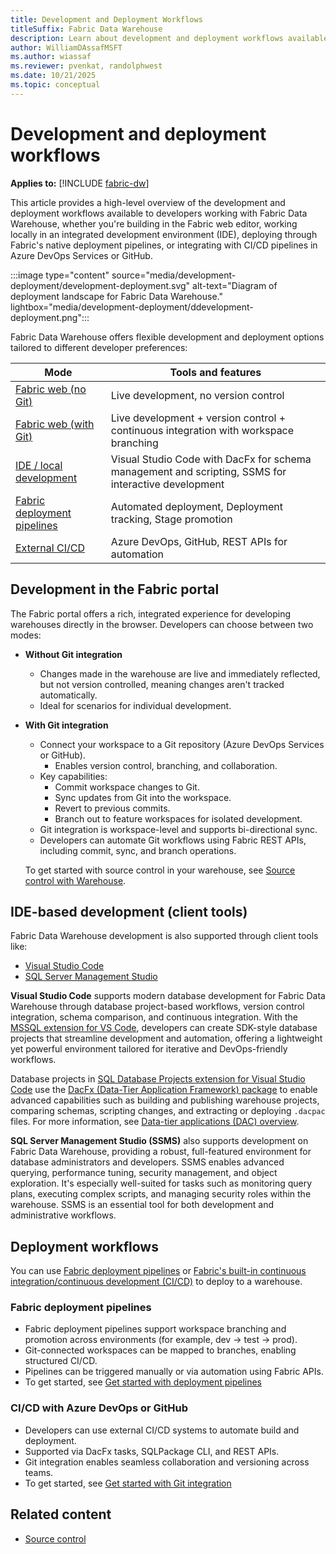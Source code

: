 ```yaml
---
title: Development and Deployment Workflows
titleSuffix: Fabric Data Warehouse
description: Learn about development and deployment workflows available to developers working with Fabric Data Warehouse.
author: WilliamDAssafMSFT
ms.author: wiassaf
ms.reviewer: pvenkat, randolphwest
ms.date: 10/21/2025
ms.topic: conceptual
---
```

# Development and deployment workflows

**Applies to:** [!INCLUDE [fabric-dw](includes/applies-to-version/fabric-dw.md)]

This article provides a high-level overview of the development and deployment workflows available to developers working with Fabric Data Warehouse, whether you're building in the Fabric web editor, working locally in an integrated development environment (IDE), deploying through Fabric's native deployment pipelines, or integrating with CI/CD pipelines in Azure DevOps Services or GitHub.

:::image type="content" source="media/development-deployment/development-deployment.svg" alt-text="Diagram of deployment landscape for Fabric Data Warehouse." lightbox="media/development-deployment/ddevelopment-deployment.png":::

Fabric Data Warehouse offers flexible development and deployment options tailored to different developer preferences:

| Mode | Tools and features |
| --- | --- |
| [Fabric web (no Git)](#development-in-the-fabric-portal) | Live development, no version control |
| [Fabric web (with Git)](#development-in-the-fabric-portal) | Live development + version control + continuous integration with workspace branching |
| [IDE / local development](#ide-based-development-client-tools) | Visual Studio Code with DacFx for schema management and scripting, SSMS for interactive development |
| [Fabric deployment pipelines](#fabric-deployment-pipelines) | Automated deployment, Deployment tracking, Stage promotion |
| [External CI/CD](#cicd-with-azure-devops-or-github) | Azure DevOps, GitHub, REST APIs for automation |

## Development in the Fabric portal

The Fabric portal offers a rich, integrated experience for developing warehouses directly in the browser. Developers can choose between two modes:

- **Without Git integration**

    - Changes made in the warehouse are live and immediately reflected, but not version controlled, meaning changes aren't tracked automatically.
    - Ideal for scenarios for individual development.

- **With Git integration**

    - Connect your workspace to a Git repository (Azure DevOps Services or GitHub).
        - Enables version control, branching, and collaboration.
    - Key capabilities:
      - Commit workspace changes to Git.
      - Sync updates from Git into the workspace.
      - Revert to previous commits.
      - Branch out to feature workspaces for isolated development.
    - Git integration is workspace-level and supports bi-directional sync.
    - Developers can automate Git workflows using Fabric REST APIs, including commit, sync, and branch operations.
    
   To get started with source control in your warehouse, see [Source control with Warehouse](source-control.md).
    
## IDE-based development (client tools)

Fabric Data Warehouse development is also supported through client tools like:

- [Visual Studio Code](https://code.visualstudio.com/)
- [SQL Server Management Studio](https://aka.ms/ssms)

**Visual Studio Code** supports modern database development for Fabric Data Warehouse through database project-based workflows, version control integration, schema comparison, and continuous integration. With the [MSSQL extension for VS Code](/sql/tools/visual-studio-code-extensions/mssql/mssql-extension-visual-studio-code?view=fabric&preserve-view=true), developers can create SDK-style database projects that streamline development and automation, offering a lightweight yet powerful environment tailored for iterative and DevOps-friendly workflows. 

Database projects in [SQL Database Projects extension for Visual Studio Code](/sql/tools/visual-studio-code-extensions/sql-database-projects/sql-database-projects-extension?view=fabric&preserve-view=true) use the [DacFx (Data-Tier Application Framework) package](/sql/tools/sqlpackage/sqlpackage) to enable advanced capabilities such as building and publishing warehouse projects, comparing schemas, scripting changes, and extracting or deploying `.dacpac` files. For more information, see [Data-tier applications (DAC) overview](/sql/tools/sql-database-projects/concepts/data-tier-applications/overview).

**SQL Server Management Studio (SSMS)** also supports development on Fabric Data Warehouse, providing a robust, full-featured environment for database administrators and developers. SSMS enables advanced querying, performance tuning, security management, and object exploration. It's especially well-suited for tasks such as monitoring query plans, executing complex scripts, and managing security roles within the warehouse. SSMS is an essential tool for both development and administrative workflows.

## Deployment workflows

You can use [Fabric deployment pipelines](../cicd/deployment-pipelines/intro-to-deployment-pipelines.md) or [Fabric's built-in continuous integration/continuous development (CI/CD)](../cicd/cicd-overview.md) to deploy to a warehouse.

### Fabric deployment pipelines

- Fabric deployment pipelines support workspace branching and promotion across environments (for example, dev → test → prod).
- Git-connected workspaces can be mapped to branches, enabling structured CI/CD.
- Pipelines can be triggered manually or via automation using Fabric APIs.
- To get started, see [Get started with deployment pipelines](../cicd/deployment-pipelines/get-started-with-deployment-pipelines.md)

### CI/CD with Azure DevOps or GitHub

- Developers can use external CI/CD systems to automate build and deployment.
- Supported via DacFx tasks, SQLPackage CLI, and REST APIs.
- Git integration enables seamless collaboration and versioning across teams.
- To get started, see [Get started with Git integration](../cicd/git-integration/git-get-started.md)

## Related content

- [Source control](source-control.md)
